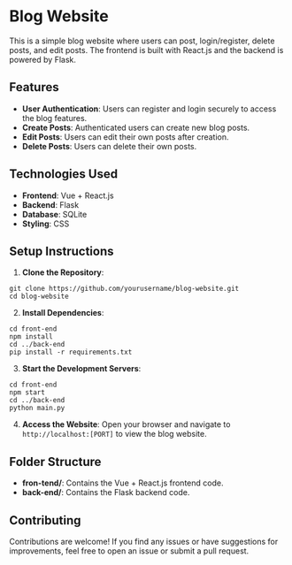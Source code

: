 # Blog Website

This is a simple blog website where users can post, login/register, delete posts, and edit posts. The frontend is built with React.js and the backend is powered by Flask.

## Features

- **User Authentication**: Users can register and login securely to access the blog features.
- **Create Posts**: Authenticated users can create new blog posts.
- **Edit Posts**: Users can edit their own posts after creation.
- **Delete Posts**: Users can delete their own posts.

## Technologies Used

- **Frontend**: Vue + React.js
- **Backend**: Flask
- **Database**: SQLite
- **Styling**: CSS

## Setup Instructions

1. **Clone the Repository**:

```
git clone https://github.com/yourusername/blog-website.git
cd blog-website
```

2. **Install Dependencies**:

```
cd front-end
npm install
cd ../back-end
pip install -r requirements.txt
```

3. **Start the Development Servers**:

```
cd front-end
npm start
cd ../back-end
python main.py
```

4. **Access the Website**:
Open your browser and navigate to `http://localhost:[PORT]` to view the blog website.

## Folder Structure

- **fron-tend/**: Contains the Vue + React.js frontend code.
- **back-end/**: Contains the Flask backend code.

## Contributing

Contributions are welcome! If you find any issues or have suggestions for improvements, feel free to open an issue or submit a pull request.
